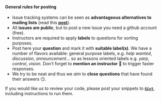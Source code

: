 
#### General rules for posting

- Issue tracking systems can be seen as **advantageous alternatives to mailing lists** (read this [**post**](https://github.com/robotology/QA/issues/118)).
- All **issues are public**, but to post a new issue you need a github account (free).
- Instructors are required to apply **labels** to questions for sorting purposes.
- Post here your **question** and mark it with **suitable label(s)**. We have a number of flavors available: general purpose labels, e.g. _help wanted_, _discussion_, _announcement_... so as lessons oriented labels e.g. _yarp_, _control_, _vision_. Don't forget to **mention an instructor** :wave: to trigger faster responses.
- We try to be neat and thus we _aim_ to **close questions** that have found their answers :smirk:.

If you would like us to review your code, please post your snippets to [**`Gist`**](https://gist.github.com), including instructions to run them.
